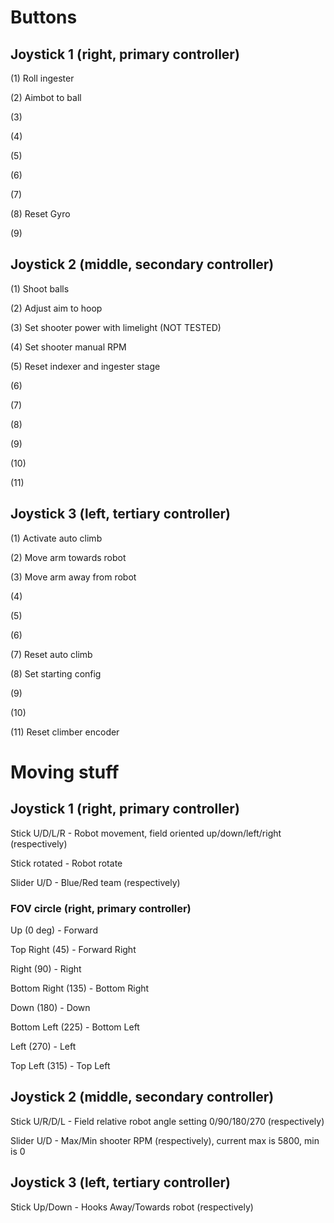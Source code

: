# Buttons

## Joystick 1 (right, primary controller)
(1) Roll ingester

(2) Aimbot to ball

(3)

(4)

(5)

(6)

(7)

(8) Reset Gyro

(9)

## Joystick 2 (middle, secondary controller)
(1) Shoot balls

(2) Adjust aim to hoop

(3) Set shooter power with limelight (NOT TESTED)

(4) Set shooter manual RPM

(5) Reset indexer and ingester stage

(6)

(7)

(8)

(9)

(10)

(11)

## Joystick 3 (left, tertiary controller)
(1) Activate auto climb

(2) Move arm towards robot

(3) Move arm away from robot

(4) 

(5)

(6)

(7) Reset auto climb

(8) Set starting config

(9)

(10)

(11) Reset climber encoder

# Moving stuff

## Joystick 1 (right, primary controller)
Stick U/D/L/R - Robot movement, field oriented up/down/left/right (respectively)

Stick rotated - Robot rotate

Slider U/D - Blue/Red team (respectively)


### FOV circle (right, primary controller)
Up (0 deg) - Forward

Top Right (45) - Forward Right

Right (90) - Right

Bottom Right (135) - Bottom Right

Down (180) - Down

Bottom Left (225) - Bottom Left

Left (270) - Left

Top Left (315) - Top Left

## Joystick 2 (middle, secondary controller)
Stick U/R/D/L - Field relative robot angle setting 0/90/180/270 (respectively)

Slider U/D - Max/Min shooter RPM (respectively), current max is 5800, min is 0


## Joystick 3 (left, tertiary controller)
Stick Up/Down - Hooks Away/Towards robot (respectively)
